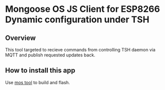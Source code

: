 # Mongoose OS JS Client for ESP8266 Dynamic configuration under TSH

## Overview

This tool targeted to recieve commands from controlling TSH daemon via MQTT and publish requested updates back.

## How to install this app

Use  [mos tool](https://mongoose-os.com/software.html) to build and flash.

